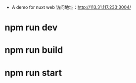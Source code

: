 - A demo for nuxt web
访问地址：http://113.31.117.233:3004/


# npm run dev

# npm run build
# npm run start